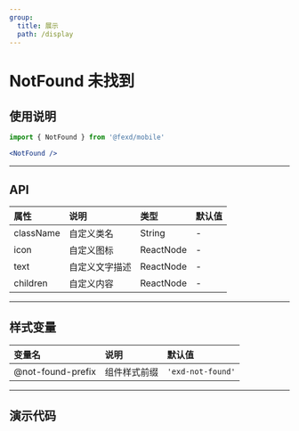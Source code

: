 ```yaml
---
group:
  title: 展示
  path: /display
---
```


# NotFound 未找到 <ImportCost name="NotFound" />

## 使用说明

<!-- prettier-ignore -->
```jsx | pure
import { NotFound } from '@fexd/mobile'

<NotFound />
```

---

## API

| 属性      | 说明           | 类型      | 默认值 |
| :-------- | :------------- | :-------- | :----- |
| className | 自定义类名     | String    | -      |
| icon      | 自定义图标     | ReactNode | -      |
| text      | 自定义文字描述 | ReactNode | -      |
| children  | 自定义内容     | ReactNode | -      |

---

## 样式变量

| 变量名            | 说明         | 默认值           |
| :---------------- | :----------- | :--------------- |
| @not-found-prefix | 组件样式前缀 | `'exd-not-found'` |

---

## 演示代码

<code src="./demos/demo1/index.tsx" />
